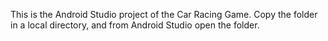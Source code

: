 This is the Android Studio project of the Car Racing Game.
Copy the folder in a local directory, and from Android Studio open the folder.

